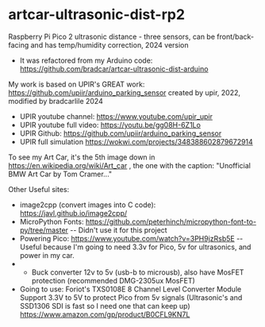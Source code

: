 # artcar-ultrasonic-dist-rp2
Raspberry Pi Pico 2 ultrasonic distance - three sensors, can be front/back-facing and has temp/humidity correction, 2024 version
* It was refactored from my Arduino code: https://github.com/bradcar/artcar-ultrasonic-dist-arduino

My work is based on UPIR's GREAT work: https://github.com/upiir/arduino_parking_sensor created by upir, 2022, modified by bradcarlile 2024
* UPIR youtube channel: https://www.youtube.com/upir_upir
* UPIR youtube full video: https://youtu.be/gg08H-6Z1Lo
* UPIR Github: https://github.com/upiir/arduino_parking_sensor
* UPIR full simulation https://wokwi.com/projects/348388602879672914

To see my Art Car, it's the 5th image down in https://en.wikipedia.org/wiki/Art_car  , the one with the caption: "Unofficial BMW Art Car by Tom Cramer..."

Other Useful sites:
* image2cpp (convert images into C code): https://javl.github.io/image2cpp/
* MicroPython Fonts:  https://github.com/peterhinch/micropython-font-to-py/tree/master -- Didn't use it for this project
* Powering Pico: https://www.youtube.com/watch?v=3PH9jzRsb5E -- Useful because I'm going to need 3.3v for Pico, 5v for ultrasonics, and power in my car.
* * Buck converter 12v to 5v (usb-b to microusb), also have MosFET protection (recommended DMG-2305ux MosFET)
* Going to use: Foriot's TXS0108E 8 Channel Level Converter Module Support 3.3V to 5V to protect Pico from 5v signals (Ultrasonic's and SSD1306 SDI is fast so I need one that can keep up) https://www.amazon.com/gp/product/B0CFL9KN7L
